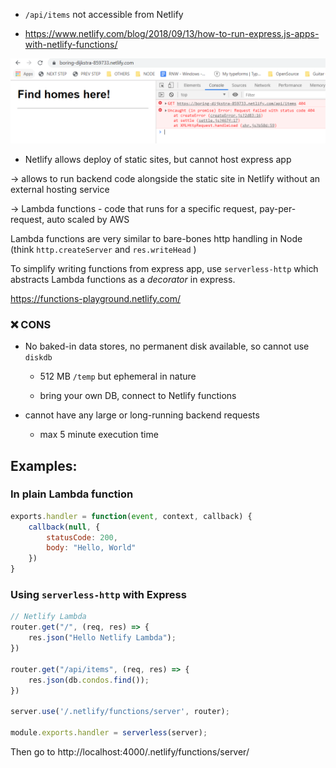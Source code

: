  + `/api/items` not accessible from Netlify 

  + https://www.netlify.com/blog/2018/09/13/how-to-run-express.js-apps-with-netlify-functions/

![](screens/2019-09-08-19-18-37.png)

* Netlify allows deploy of static sites, but cannot host express app

-> allows to run backend code alongside the static site in Netlify
without an external hosting service

-> Lambda functions - code that runs for a specific request, 
pay-per-request, auto scaled by AWS

Lambda functions are very similar to bare-bones http handling in Node (think `http.createServer` and `res.writeHead` )

To simplify writing functions from express app, use `serverless-http` 
which abstracts Lambda functions as a *decorator* in express.

https://functions-playground.netlify.com/

### ❌ CONS 

* No baked-in data stores, no permanent disk available, so cannot use `diskdb` 
  + 512 MB `/temp` but ephemeral in nature

  + bring your own DB, connect to Netlify functions

    
    

* cannot have any large or long-running backend requests
  + max 5 minute execution time

    
    

## Examples:

### In plain Lambda function

``` javascript
exports.handler = function(event, context, callback) {
    callback(null, {
        statusCode: 200,
        body: "Hello, World"
    })
}
```

### Using `serverless-http` with Express

``` javascript
// Netlify Lambda
router.get("/", (req, res) => {
    res.json("Hello Netlify Lambda");
})

router.get("/api/items", (req, res) => {
    res.json(db.condos.find());
})

server.use('/.netlify/functions/server', router);

module.exports.handler = serverless(server);
```

Then go to http://localhost:4000/.netlify/functions/server/

